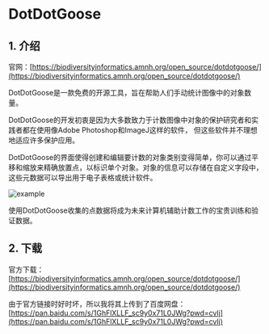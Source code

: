 # DotDotGoose

## 1. 介绍

官网：[https://biodiversityinformatics.amnh.org/open_source/dotdotgoose/](https://biodiversityinformatics.amnh.org/open_source/dotdotgoose/)

DotDotGoose是一款免费的开源工具，旨在帮助人们手动统计图像中的对象数量。

DotDotGoose的开发初衷是因为大多数致力于计数图像中对象的保护研究者和实践者都在使用像Adobe Photoshop和ImageJ这样的软件，
但这些软件并不理想地适应许多保护应用。

DotDotGoose的界面使得创建和编辑要计数的对象类别变得简单，你可以通过平移和缩放来精确放置点，以标识单个对象。对象的信息可以存储在自定义字段中，这些元数据可以导出用于电子表格或统计软件。

![example](https://cdn.coderjiang.com/doc/whut/uav-counting-investigation-report/tools/dot-dot-goose/example.png)

使用DotDotGoose收集的点数据将成为未来计算机辅助计数工作的宝贵训练和验证数据。

## 2. 下载

官方下载：[https://biodiversityinformatics.amnh.org/open_source/dotdotgoose/](https://biodiversityinformatics.amnh.org/open_source/dotdotgoose/)

由于官方链接时好时坏，所以我将其上传到了百度网盘：[https://pan.baidu.com/s/1GhFlXLLF_sc9y0x71L0JWg?pwd=cvlj](https://pan.baidu.com/s/1GhFlXLLF_sc9y0x71L0JWg?pwd=cvlj)
